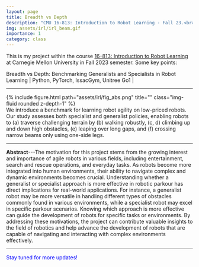 ```yaml
---
layout: page
title: Breadth vs Depth
description: "CMU 16-813: Introduction to Robot Learning - Fall 23.<br> 🤖 Benchmarking Generalists and Specialists in Robot Learning"
img: assets/irl/irl_beam.gif
importance: 1
category: class
---
```

This is my project within the course [16-813: Introduction to Robot Learning](https://16-831.github.io/) at Carnegie Mellon University in Fall 2023 semester. Some key points:

Breadth vs Depth: Benchmarking Generalists and Specialists in Robot Learning \| Python, PyTorch, IssacGym, Unitree Go1 \|
 <!-- [[pdf](/assets/ards/F22_ARDS_Report.pdf)] [[slides](https://docs.google.com/presentation/d/1_4_3-siBjZcEE_0RPOMISLzRe4aqkGiOhhM8N28gGm0/edit?usp=sharing)] -->

---

<div class="row justify-content-sm-center">
    <div class="col-sm-10 mt-3 mt-md-0">
        {% include figure.html path="assets/irl/fig_abs.png" title="" class="img-fluid rounded z-depth-1" %}
    </div>
</div>
<div class="caption">
    We introduce a benchmark for learning robot agility on low-priced robots. Our study assesses both specialist and generalist policies, enabling robots to (a) traverse challenging terrain by (b) walking robustly, (c, d) climbing up and down high obstacles, (e) leaping over long gaps, and (f) crossing narrow beams only using one-side legs.
</div>

---

**Abstract**---The motivation for this project stems from the growing interest and importance of agile robots in various fields, including entertainment, search and rescue operations, and everyday tasks. As robots become more integrated into human environments, their ability to navigate complex and dynamic environments becomes crucial. Understanding whether a generalist or specialist approach is more effective in robotic parkour has direct implications for real-world applications. For instance, a generalist robot may be more versatile in handling different types of obstacles commonly found in various environments, while a specialist robot may excel in specific parkour scenarios. Knowing which approach is more effective can guide the development of robots for specific tasks or environments.
By addressing these motivations, the project can contribute valuable insights to the field of robotics and help advance the development of robots that are capable of navigating and interacting with complex environments effectively.

---

<span style="color:blue"> Stay tuned for more updates!</span>
